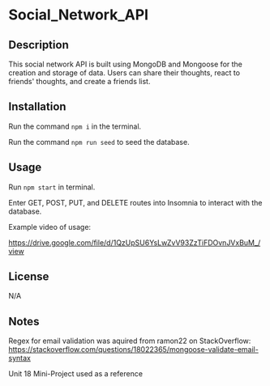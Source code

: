 #  Social_Network_API

## Description

This social network API is built using MongoDB and Mongoose for the creation and storage of data. Users can share their thoughts, react to friends' thoughts, and create a friends list.

## Installation

Run the command ```npm i``` in the terminal.

Run the command ```npm run seed``` to seed the database.

## Usage

Run ```npm start``` in terminal.

Enter GET, POST, PUT, and DELETE routes into Insomnia to interact with the database.

Example video of usage:

https://drive.google.com/file/d/1QzUpSU6YsLwZvV93ZzTiFDOvnJVxBuM_/view


## License

N/A

## Notes

Regex for email validation was aquired from ramon22 on StackOverflow: https://stackoverflow.com/questions/18022365/mongoose-validate-email-syntax

Unit 18 Mini-Project used as a reference